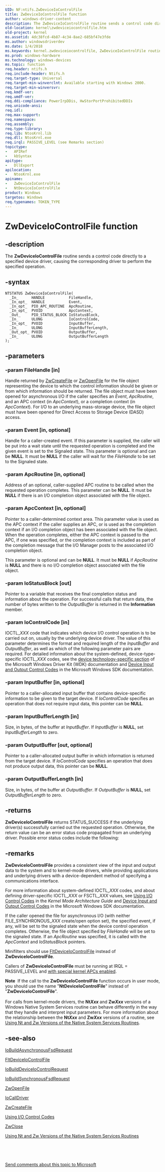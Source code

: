 ```yaml
---
UID: NF:ntifs.ZwDeviceIoControlFile
title: ZwDeviceIoControlFile function
author: windows-driver-content
description: The ZwDeviceIoControlFile routine sends a control code directly to a specified device driver, causing the corresponding driver to perform the specified operation.
old-location: kernel\zwdeviceiocontrolfile.htm
old-project: kernel
ms.assetid: 4dc38fcd-4b87-4c34-8ae2-685bf47e3fde
ms.author: windowsdriverdev
ms.date: 1/4/2018
ms.keywords: kernel.zwdeviceiocontrolfile, ZwDeviceIoControlFile routine [Kernel-Mode Driver Architecture], ntifs/ZwDeviceIoControlFile, NtDeviceIoControlFile, ntifs/NtDeviceIoControlFile, ZwDeviceIoControlFile, k111_03e754fc-b6b5-4266-9be1-452d5ba5331c.xml
ms.prod: windows-hardware
ms.technology: windows-devices
ms.topic: function
req.header: ntifs.h
req.include-header: Ntifs.h
req.target-type: Universal
req.target-min-winverclnt: Available starting with Windows 2000.
req.target-min-winversvr: 
req.kmdf-ver: 
req.umdf-ver: 
req.ddi-compliance: PowerIrpDDis, HwStorPortProhibitedDDIs
req.unicode-ansi: 
req.idl: 
req.max-support: 
req.namespace: 
req.assembly: 
req.type-library: 
req.lib: NtosKrnl.lib
req.dll: NtosKrnl.exe
req.irql: PASSIVE_LEVEL (see Remarks section)
topictype:
-	APIRef
-	kbSyntax
apitype:
-	DllExport
apilocation:
-	NtosKrnl.exe
apiname:
-	ZwDeviceIoControlFile
-	NtDeviceIoControlFile
product: Windows
targetos: Windows
req.typenames: TOKEN_TYPE
---
```


# ZwDeviceIoControlFile function


## -description


The <b>ZwDeviceIoControlFile</b> routine sends a control code directly to a specified device driver, causing the corresponding driver to perform the specified operation.


## -syntax


````
NTSTATUS ZwDeviceIoControlFile(
  _In_      HANDLE           FileHandle,
  _In_opt_  HANDLE           Event,
  _In_opt_  PIO_APC_ROUTINE  ApcRoutine,
  _In_opt_  PVOID            ApcContext,
  _Out_     PIO_STATUS_BLOCK IoStatusBlock,
  _In_      ULONG            IoControlCode,
  _In_opt_  PVOID            InputBuffer,
  _In_      ULONG            InputBufferLength,
  _Out_opt_ PVOID            OutputBuffer,
  _In_      ULONG            OutputBufferLength
);
````


## -parameters




### -param FileHandle [in]

Handle returned by <a href="..\wdm\nf-wdm-zwcreatefile.md">ZwCreateFile</a> or <a href="..\wdm\nf-wdm-zwopenfile.md">ZwOpenFile</a> for the file object representing the device to which the control information should be given or from which information should be returned. The file object must have been opened for asynchronous I/O if the caller specifies an <i>Event</i>, <i>ApcRoutine</i>, and an APC context (in <i>ApcContext</i>), or a completion context (in <i>ApcContext</i>). For I/O to an underlying mass-storage device, the file object must have been opened for Direct Access to Storage Device (DASD) access.


### -param Event [in, optional]

Handle for a caller-created event. If this parameter is supplied, the caller will be put into a wait state until the requested operation is completed and the given event is set to the Signaled state. This parameter is optional and can be <b>NULL</b>. It must be <b>NULL</b> if the caller will wait for the <i>FileHandle</i> to be set to the Signaled state.


### -param ApcRoutine [in, optional]

Address of an optional, caller-supplied APC routine to be called when the requested operation completes. This parameter can be <b>NULL</b>. It must be <b>NULL</b> if there is an I/O completion object associated with the file object.


### -param ApcContext [in, optional]

Pointer to a caller-determined context area. This parameter value is used as the APC context if the caller supplies an APC, or is used as the completion context if an I/O completion object has been associated with the file object. When the operation completes, either the APC context is passed to the APC, if one was specified, or the completion context is included as part of the completion message that the I/O Manager posts to the associated I/O completion object.

This parameter is optional and can be <b>NULL</b>. It must be <b>NULL</b> if <i>ApcRoutine</i> is <b>NULL</b> and there is no I/O completion object associated with the file object.


### -param IoStatusBlock [out]

Pointer to a variable that receives the final completion status and information about the operation. For successful calls that return data, the number of bytes written to the <i>OutputBuffer</i> is returned in the <b>Information</b> member.


### -param IoControlCode [in]

IOCTL_<i>XXX</i> code that indicates which device I/O control operation is to be carried out on, usually by the underlying device driver. The value of this parameter determines the format and required length of the <i>InputBuffer</i> and <i>OutputBuffer</i>, as well as which of the following parameter pairs are required. For detailed information about the system-defined, device-type-specific IOCTL_<i>XXX</i> codes, see the <a href="https://msdn.microsoft.com/1ef3e216-1322-42c3-b070-94cddfb2133c">device technology-specific section</a> of the Microsoft Windows Driver Kit (WDK) documentation and <a href="https://msdn.microsoft.com/2dffd86a-162c-4e09-bfa1-73b87522741a">Device Input and Output Control Codes</a> in the Microsoft Windows SDK documentation.


### -param InputBuffer [in, optional]

Pointer to a caller-allocated input buffer that contains device-specific information to be given to the target device. If <i>IoControlCode</i> specifies an operation that does not require input data, this pointer can be <b>NULL</b>.


### -param InputBufferLength [in]

Size, in bytes, of the buffer at <i>InputBuffer</i>. If <i>InputBuffer</i> is <b>NULL</b>, set <i>InputBufferLength</i> to zero.


### -param OutputBuffer [out, optional]

Pointer to a caller-allocated output buffer in which information is returned from the target device. If <i>IoControlCode</i> specifies an operation that does not produce output data, this pointer can be <b>NULL</b>.


### -param OutputBufferLength [in]

Size, in bytes, of the buffer at <i>OutputBuffer</i>. If <i>OutputBuffer</i> is <b>NULL</b>, set <i>OutputBufferLength</i> to zero.


## -returns



<b>ZwDeviceIoControlFile</b> returns STATUS_SUCCESS if the underlying driver(s) successfully carried out the requested operation. Otherwise, the return value can be an error status code propagated from an underlying driver. Possible error status codes include the following:




## -remarks



<b>ZwDeviceIoControlFile</b> provides a consistent view of the input and output data to the system and to kernel-mode drivers, while providing applications and underlying drivers with a device-dependent method of specifying a communications interface.

For more information about system-defined IOCTL_<i>XXX</i> codes, and about defining driver-specific IOCTL_<i>XXX</i> or FSCTL_<i>XXX</i> values, see <a href="https://msdn.microsoft.com/library/windows/hardware/ff565406">Using I/O Control Codes</a> in the <i>Kernel Mode Architecture Guide</i> and <a href="https://msdn.microsoft.com/2dffd86a-162c-4e09-bfa1-73b87522741a">Device Input and Output Control Codes</a> in the Microsoft Windows SDK documentation.

If the caller opened the file for asynchronous I/O (with neither FILE_SYNCHRONOUS_<i>XXX</i> create/open option set), the specified event, if any, will be set to the signaled state when the device control operation completes. Otherwise, the file object specified by <i>FileHandle</i> will be set to the signaled state. If an <i>ApcRoutine</i> was specified, it is called with the <i>ApcContext</i> and <i>IoStatusBlock</i> pointers.

Minifilters should use <a href="..\fltkernel\nf-fltkernel-fltdeviceiocontrolfile.md">FltDeviceIoControlFile</a> instead of <b>ZwDeviceIoControlFile</b>.

Callers of <b>ZwDeviceIoControlFile</b> must be running at IRQL = PASSIVE_LEVEL and <a href="https://msdn.microsoft.com/0578df31-1467-4bad-ba62-081d61278deb">with special kernel APCs enabled</a>.

<div class="alert"><b>Note</b>  If the call to the <b>ZwDeviceIoControlFile</b> function occurs in user mode, you should use the name "<b>NtDeviceIoControlFile</b>" instead of "<b>ZwDeviceIoControlFile</b>".</div>
<div> </div>
For calls from kernel-mode drivers, the <b>Nt<i>Xxx</i></b> and <b>Zw<i>Xxx</i></b> versions of a Windows Native System Services routine can behave differently in the way that they handle and interpret input parameters. For more information about the relationship between the <b>Nt<i>Xxx</i></b> and <b>Zw<i>Xxx</i></b> versions of a routine, see <a href="https://msdn.microsoft.com/library/windows/hardware/ff565438">Using Nt and Zw Versions of the Native System Services Routines</a>.




## -see-also

<a href="..\wdm\nf-wdm-iobuildasynchronousfsdrequest.md">IoBuildAsynchronousFsdRequest</a>



<a href="..\fltkernel\nf-fltkernel-fltdeviceiocontrolfile.md">FltDeviceIoControlFile</a>



<a href="..\wdm\nf-wdm-iobuilddeviceiocontrolrequest.md">IoBuildDeviceIoControlRequest</a>



<a href="..\wdm\nf-wdm-iobuildsynchronousfsdrequest.md">IoBuildSynchronousFsdRequest</a>



<a href="..\wdm\nf-wdm-zwopenfile.md">ZwOpenFile</a>



<a href="..\wdm\nf-wdm-iocalldriver.md">IoCallDriver</a>



<a href="..\wdm\nf-wdm-zwcreatefile.md">ZwCreateFile</a>



<a href="https://msdn.microsoft.com/library/windows/hardware/ff565406">Using I/O Control Codes</a>



<a href="..\wdm\nf-wdm-zwclose.md">ZwClose</a>



<a href="https://msdn.microsoft.com/library/windows/hardware/ff565438">Using Nt and Zw Versions of the Native System Services Routines</a>



 

 

<a href="mailto:wsddocfb@microsoft.com?subject=Documentation%20feedback [kernel\kernel]:%20ZwDeviceIoControlFile routine%20 RELEASE:%20(1/4/2018)&amp;body=%0A%0APRIVACY STATEMENT%0A%0AWe use your feedback to improve the documentation. We don't use your email address for any other purpose, and we'll remove your email address from our system after the issue that you're reporting is fixed. While we're working to fix this issue, we might send you an email message to ask for more info. Later, we might also send you an email message to let you know that we've addressed your feedback.%0A%0AFor more info about Microsoft's privacy policy, see http://privacy.microsoft.com/en-us/default.aspx." title="Send comments about this topic to Microsoft">Send comments about this topic to Microsoft</a>

